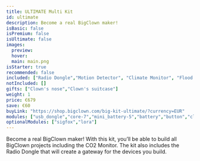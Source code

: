 ```yaml
---
title: ULTIMATE Multi Kit
id: ultimate
description: Become a real BigClown maker!
isBasic: false
isPremium: false
isUltimate: false
images:
  preview:
  hover:
  main: main.png
isStarter: true
recommended: false
included: ["Radio Dongle","Motion Detector", "Climate Monitor", "Flood Detector", "LCD Thermostat", "Controller", "Push Button", "CO2 Module"]
notIncluded: []
gifts: ["Clown's nose","Clown's suitcase"]
weight: 1
price: €679
save: €60
buyLink: "https://shop.bigclown.com/big-kit-ultimate/?currency=EUR"
modules: ["usb_dongle","core-7","mini_battery-5","battery","button","climate","pir","sensor","flood","lcd","encoder","co2","tag","nfc","humidity","barometer","lux","temperature","power","breadboard","probe","relay","base","wire","cover","cover_mini","led","enclosures-101-4","enclosures-201","enclosures-301","enclosures-501","suitcase"]
optionalModules: ["sigfox","lora"]
---
```


Become a real BigClown maker! With this kit, you’ll be able to build all BigClown projects including the CO2 Monitor. The kit also includes the Radio Dongle that will create a gateway for the devices you build.
